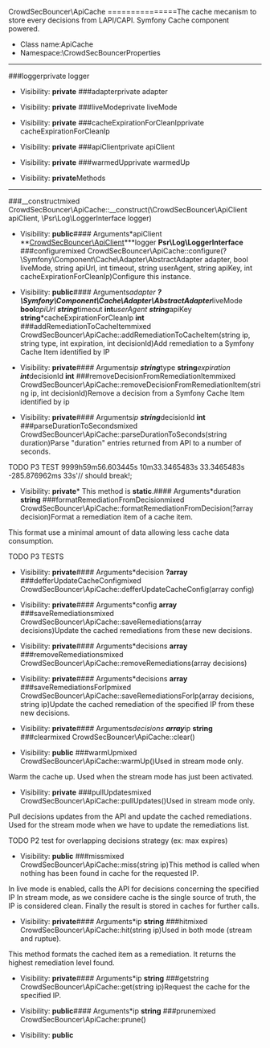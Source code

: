 CrowdSecBouncer\ApiCache
===============The cache mecanism to store every decisions from LAPI/CAPI. Symfony Cache component powered.
* Class name:ApiCache
* Namespace:\CrowdSecBouncerProperties
----------
###loggerprivate  logger



* Visibility: **private**
###adapterprivate  adapter



* Visibility: **private**
###liveModeprivate  liveMode



* Visibility: **private**
###cacheExpirationForCleanIpprivate  cacheExpirationForCleanIp



* Visibility: **private**
###apiClientprivate  apiClient



* Visibility: **private**
###warmedUpprivate  warmedUp



* Visibility: **private**Methods
-------
###__constructmixed CrowdSecBouncer\ApiCache::__construct(\CrowdSecBouncer\ApiClient apiClient, \Psr\Log\LoggerInterface logger)



* Visibility: **public**#### Arguments*apiClient **[CrowdSecBouncer\ApiClient](CrowdSecBouncer-ApiClient.md)***logger **Psr\Log\LoggerInterface**
###configuremixed CrowdSecBouncer\ApiCache::configure(?\Symfony\Component\Cache\Adapter\AbstractAdapter adapter, bool liveMode, string apiUrl, int timeout, string userAgent, string apiKey, int cacheExpirationForCleanIp)Configure this instance.



* Visibility: **public**#### Arguments*adapter **?\Symfony\Component\Cache\Adapter\AbstractAdapter***liveMode **bool***apiUrl **string***timeout **int***userAgent **string***apiKey **string***cacheExpirationForCleanIp **int**
###addRemediationToCacheItemmixed CrowdSecBouncer\ApiCache::addRemediationToCacheItem(string ip, string type, int expiration, int decisionId)Add remediation to a Symfony Cache Item identified by IP



* Visibility: **private**#### Arguments*ip **string***type **string***expiration **int***decisionId **int**
###removeDecisionFromRemediationItemmixed CrowdSecBouncer\ApiCache::removeDecisionFromRemediationItem(string ip, int decisionId)Remove a decision from a Symfony Cache Item identified by ip



* Visibility: **private**#### Arguments*ip **string***decisionId **int**
###parseDurationToSecondsmixed CrowdSecBouncer\ApiCache::parseDurationToSeconds(string duration)Parse "duration" entries returned from API to a number of seconds.

TODO P3 TEST
9999h59m56.603445s
10m33.3465483s
33.3465483s
-285.876962ms
33s'// should break!;

* Visibility: **private*** This method is **static**.#### Arguments*duration **string**
###formatRemediationFromDecisionmixed CrowdSecBouncer\ApiCache::formatRemediationFromDecision(?array decision)Format a remediation item of a cache item.

This format use a minimal amount of data allowing less cache data consumption.

TODO P3 TESTS

* Visibility: **private**#### Arguments*decision **?array**
###defferUpdateCacheConfigmixed CrowdSecBouncer\ApiCache::defferUpdateCacheConfig(array config)



* Visibility: **private**#### Arguments*config **array**
###saveRemediationsmixed CrowdSecBouncer\ApiCache::saveRemediations(array decisions)Update the cached remediations from these new decisions.



* Visibility: **private**#### Arguments*decisions **array**
###removeRemediationsmixed CrowdSecBouncer\ApiCache::removeRemediations(array decisions)



* Visibility: **private**#### Arguments*decisions **array**
###saveRemediationsForIpmixed CrowdSecBouncer\ApiCache::saveRemediationsForIp(array decisions, string ip)Update the cached remediation of the specified IP from these new decisions.



* Visibility: **private**#### Arguments*decisions **array***ip **string**
###clearmixed CrowdSecBouncer\ApiCache::clear()



* Visibility: **public**
###warmUpmixed CrowdSecBouncer\ApiCache::warmUp()Used in stream mode only.

Warm the cache up.
Used when the stream mode has just been activated.

* Visibility: **private**
###pullUpdatesmixed CrowdSecBouncer\ApiCache::pullUpdates()Used in stream mode only.

Pull decisions updates from the API and update the cached remediations.
Used for the stream mode when we have to update the remediations list.

TODO P2 test for overlapping decisions strategy (ex: max expires)

* Visibility: **public**
###missmixed CrowdSecBouncer\ApiCache::miss(string ip)This method is called when nothing has been found in cache for the requested IP.

In live mode is enabled, calls the API for decisions concerning the specified IP
In stream mode, as we considere cache is the single source of truth, the IP is considered clean.
Finally the result is stored in caches for further calls.

* Visibility: **private**#### Arguments*ip **string**
###hitmixed CrowdSecBouncer\ApiCache::hit(string ip)Used in both mode (stream and ruptue).

This method formats the cached item as a remediation.
It returns the highest remediation level found.

* Visibility: **private**#### Arguments*ip **string**
###getstring CrowdSecBouncer\ApiCache::get(string ip)Request the cache for the specified IP.



* Visibility: **public**#### Arguments*ip **string**
###prunemixed CrowdSecBouncer\ApiCache::prune()



* Visibility: **public**